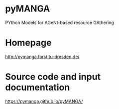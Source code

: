 # pyMANGA
PYthon Models for AGeNt-based resource GAthering

# Homepage

http://pymanga.forst.tu-dresden.de/

# Source code and input documentation

https://pymanga.github.io/pyMANGA/
